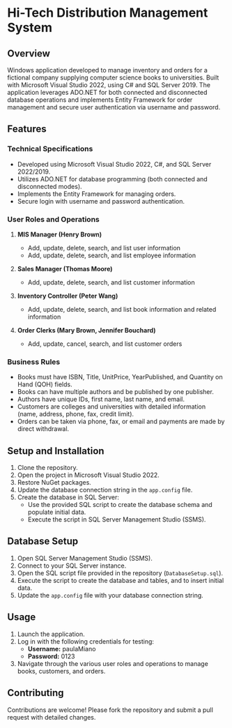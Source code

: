 # Hi-Tech Distribution Management System

## Overview

Windows application developed to manage inventory and orders for a fictional company supplying computer science books to universities. Built with Microsoft Visual Studio 2022, using C# and SQL Server 2019. The application leverages ADO.NET for both connected and disconnected database operations and implements Entity Framework for order management and secure user authentication via username and password.

## Features

### Technical Specifications

- Developed using Microsoft Visual Studio 2022, C#, and SQL Server 2022/2019.
- Utilizes ADO.NET for database programming (both connected and disconnected modes).
- Implements the Entity Framework for managing orders.
- Secure login with username and password authentication.

### User Roles and Operations

1. **MIS Manager (Henry Brown)**
   - Add, update, delete, search, and list user information
   - Add, update, delete, search, and list employee information

2. **Sales Manager (Thomas Moore)**
   - Add, update, delete, search, and list customer information

3. **Inventory Controller (Peter Wang)**
   - Add, update, delete, search, and list book information and related information

4. **Order Clerks (Mary Brown, Jennifer Bouchard)**
   - Add, update, cancel, search, and list customer orders

### Business Rules

- Books must have ISBN, Title, UnitPrice, YearPublished, and Quantity on Hand (QOH) fields.
- Books can have multiple authors and be published by one publisher.
- Authors have unique IDs, first name, last name, and email.
- Customers are colleges and universities with detailed information (name, address, phone, fax, credit limit).
- Orders can be taken via phone, fax, or email and payments are made by direct withdrawal.


## Setup and Installation

1. Clone the repository.
2. Open the project in Microsoft Visual Studio 2022.
3. Restore NuGet packages.
4. Update the database connection string in the `app.config` file.
5. Create the database in SQL Server:
   - Use the provided SQL script to create the database schema and populate initial data.
   - Execute the script in SQL Server Management Studio (SSMS).

## Database Setup

1. Open SQL Server Management Studio (SSMS).
2. Connect to your SQL Server instance.
3. Open the SQL script file provided in the repository (`DatabaseSetup.sql`).
4. Execute the script to create the database and tables, and to insert initial data.
5. Update the `app.config` file with your database connection string.

## Usage

1. Launch the application.
2. Log in with the following credentials for testing:
   - **Username:** paulaMiano
   - **Password:** 0123
3. Navigate through the various user roles and operations to manage books, customers, and orders.


## Contributing

Contributions are welcome! Please fork the repository and submit a pull request with detailed changes.

   

   
